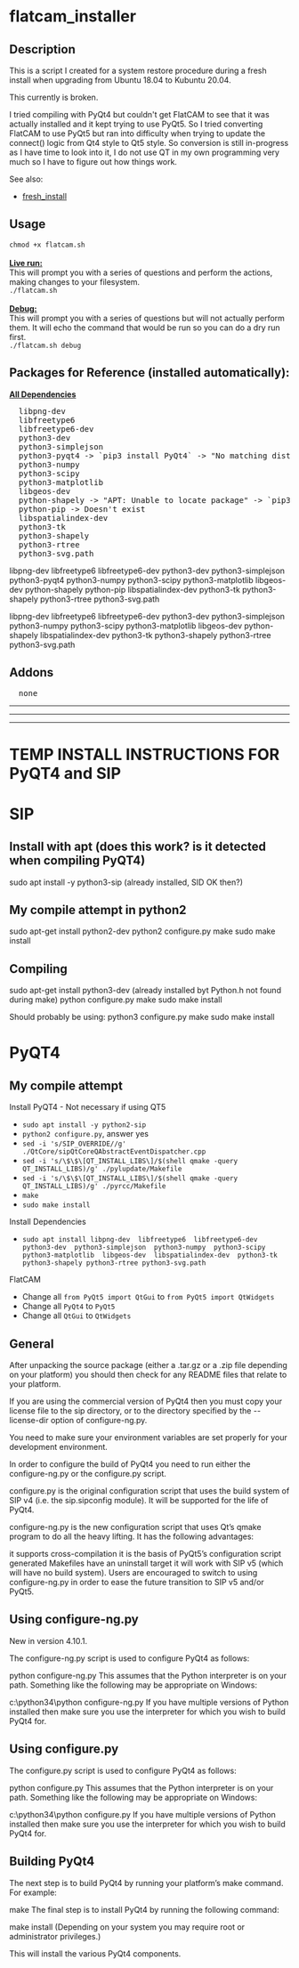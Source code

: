 # flatcam_installer
## Description
This is a script I created for a system restore procedure during a fresh install when upgrading from Ubuntu 18.04 to Kubuntu 20.04.

This currently is broken.

I tried compiling with PyQt4 but couldn't get FlatCAM to see that it was actually installed and it kept trying to use PyQt5. So I tried converting FlatCAM to use PyQt5 but ran into difficulty when trying to update the connect() logic from Qt4 style to Qt5 style. So conversion is still in-progress as I have time to look into it, I do not use QT in my own programming very much so I have to figure out how things work.

See also:
  * [fresh_install](https://github.com/bcthund/fresh_install)

## Usage
```chmod +x flatcam.sh```  
<br>
<u>**Live run:**</u>  
This will prompt you with a series of questions and perform the actions, making changes to your filesystem.  
```./flatcam.sh```  
<br>
<u>**Debug:**</u>  
This will prompt you with a series of questions but will not actually perform them. It will echo the command that would be run so you can do a dry run first.  
```./flatcam.sh debug```

## Packages for Reference (installed automatically):
<u>**All Dependencies**</u>
<pre>
  libpng-dev
  libfreetype6
  libfreetype6-dev
  python3-dev
  python3-simplejson
  python3-pyqt4 -> `pip3 install PyQt4` -> "No matching distribution found" -> install from source?
  python3-numpy
  python3-scipy
  python3-matplotlib
  libgeos-dev
  python-shapely -> "APT: Unable to locate package" -> `pip3 install shapely` (WORKS)
  python-pip -> Doesn't exist
  libspatialindex-dev
  python3-tk
  python3-shapely
  python3-rtree
  python3-svg.path
</pre>

libpng-dev  libfreetype6  libfreetype6-dev  python3-dev  python3-simplejson  python3-pyqt4  python3-numpy  python3-scipy  python3-matplotlib  libgeos-dev  python-shapely  python-pip  libspatialindex-dev  python3-tk  python3-shapely python3-rtree python3-svg.path

libpng-dev  libfreetype6  libfreetype6-dev  python3-dev  python3-simplejson  python3-numpy  python3-scipy  python3-matplotlib  libgeos-dev  python-shapely  libspatialindex-dev  python3-tk python3-shapely python3-rtree python3-svg.path

## Addons
<pre>
  none
</pre>

---
---
---

# TEMP INSTALL INSTRUCTIONS FOR PyQT4 and SIP

# SIP
## Install with apt (does this work? is it detected when compiling PyQT4)
sudo apt install -y python3-sip (already installed, SID OK then?)

## My compile attempt in python2
sudo apt-get install python2-dev
python2 configure.py
make
sudo make install


## Compiling
sudo apt-get install python3-dev (already installed byt Python.h not found during make)
python configure.py
make 
sudo make install

Should probably be using:
python3 configure.py
make 
sudo make install


# PyQT4
## My compile attempt
Install PyQT4 - Not necessary if using QT5
  * ```sudo apt install -y python2-sip```
  * ```python2 configure.py```, answer yes
  * ```sed -i 's/SIP_OVERRIDE//g' ./QtCore/sipQtCoreQAbstractEventDispatcher.cpp```
  * ```sed -i 's/\$\$\[QT_INSTALL_LIBS\]/$(shell qmake -query QT_INSTALL_LIBS)/g' ./pylupdate/Makefile```
  * ```sed -i 's/\$\$\[QT_INSTALL_LIBS\]/$(shell qmake -query QT_INSTALL_LIBS)/g' ./pyrcc/Makefile```
  * ```make```
  * ```sudo make install```

Install Dependencies
  * ```sudo apt install libpng-dev  libfreetype6  libfreetype6-dev  python3-dev  python3-simplejson  python3-numpy  python3-scipy  python3-matplotlib  libgeos-dev  libspatialindex-dev  python3-tk python3-shapely python3-rtree python3-svg.path```

FlatCAM
  * Change all `from PyQt5 import QtGui` to `from PyQt5 import QtWidgets`
  * Change all `PyQt4` to `PyQt5`
  * Change all `QtGui` to `QtWidgets`

## General
After unpacking the source package (either a .tar.gz or a .zip file depending on your platform) you should then check for any README files that relate to your platform.

If you are using the commercial version of PyQt4 then you must copy your license file to the sip directory, or to the directory specified by the --license-dir option of configure-ng.py.

You need to make sure your environment variables are set properly for your development environment.

In order to configure the build of PyQt4 you need to run either the configure-ng.py or the configure.py script.

configure.py is the original configuration script that uses the build system of SIP v4 (i.e. the sip.sipconfig module). It will be supported for the life of PyQt4.

configure-ng.py is the new configuration script that uses Qt’s qmake program to do all the heavy lifting. It has the following advantages:

it supports cross-compilation
it is the basis of PyQt5’s configuration script
generated Makefiles have an uninstall target
it will work with SIP v5 (which will have no build system).
Users are encouraged to switch to using configure-ng.py in order to ease the future transition to SIP v5 and/or PyQt5.

## Using configure-ng.py
New in version 4.10.1.

The configure-ng.py script is used to configure PyQt4 as follows:

python configure-ng.py
This assumes that the Python interpreter is on your path. Something like the following may be appropriate on Windows:

c:\python34\python configure-ng.py
If you have multiple versions of Python installed then make sure you use the interpreter for which you wish to build PyQt4 for.

## Using configure.py
The configure.py script is used to configure PyQt4 as follows:

python configure.py
This assumes that the Python interpreter is on your path. Something like the following may be appropriate on Windows:

c:\python34\python configure.py
If you have multiple versions of Python installed then make sure you use the interpreter for which you wish to build PyQt4 for.

## Building PyQt4
The next step is to build PyQt4 by running your platform’s make command. For example:

make
The final step is to install PyQt4 by running the following command:

make install
(Depending on your system you may require root or administrator privileges.)

This will install the various PyQt4 components.

